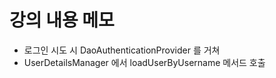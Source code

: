 # 강의 내용 메모

- 로그인 시도 시 DaoAuthenticationProvider 를 거쳐 
- UserDetailsManager 에서 loadUserByUsername 메서드 호출
